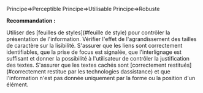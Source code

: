 Principe=>Perceptible
Principe=>Utilisable
Principe=>Robuste

**Recommandation :**

Utiliser des [feuilles de styles](#feuille de style) pour contrôler la présentation de l'information. Vérifier l'effet de l'agrandissement des tailles de caractère sur la lisibilité. S'assurer que les liens sont correctement identifiables, que la prise de focus est signalée, que l'interlignage est suffisant et donner la possibilité à l'utilisateur de contrôler la justification des textes. S'assurer que les textes cachés sont [correctement restitués](#correctement restitue par les technologies dassistance) et que l'information n'est pas donnée uniquement par la forme ou la position d'un élément.

